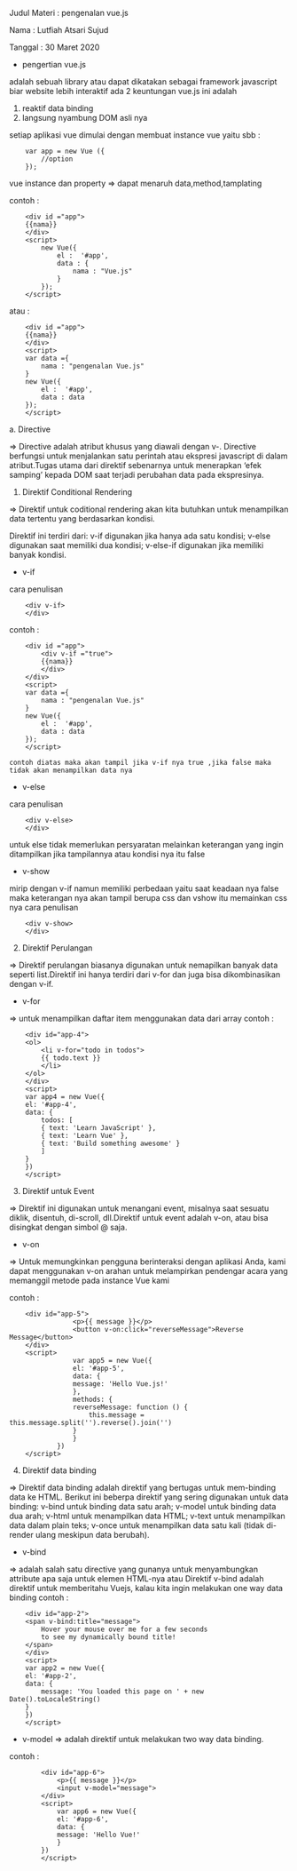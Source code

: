 Judul Materi : pengenalan vue.js

Nama : Lutfiah Atsari Sujud

Tanggal : 30 Maret 2020


- pengertian vue.js 

adalah sebuah library atau dapat dikatakan sebagai framework javascript biar website lebih interaktif
ada 2 keuntungan vue.js ini adalah 
1. reaktif data binding
2. langsung nyambung DOM asli nya

setiap aplikasi vue dimulai dengan membuat instance vue yaitu sbb :
        
        var app = new Vue ({
            //option
        });
               

vue instance dan property 
=> dapat menaruh data,method,tamplating

contoh :

        <div id ="app">
        {{nama}}
        </div>
        <script>
            new Vue({
                el :  '#app',
                data : {
                    nama : "Vue.js"
                }
            });
        </script>

atau :

        <div id ="app">
        {{nama}}
        </div>
        <script>
        var data ={
            nama : "pengenalan Vue.js"
        }
        new Vue({
            el :  '#app',
            data : data
        });
        </script>

a. Directive

=> Directive adalah atribut khusus yang diawali dengan v-. Directive berfungsi untuk menjalankan satu perintah atau ekspresi javascript di dalam atribut.Tugas utama dari direktif sebenarnya untuk menerapkan ‘efek samping’ kepada DOM saat terjadi perubahan data pada ekspresinya.

1. Direktif Conditional Rendering

=> Direktif untuk coditional rendering akan kita butuhkan untuk menampilkan data tertentu yang berdasarkan kondisi.

Direktif ini terdiri dari:
v-if digunakan jika hanya ada satu kondisi;
v-else digunakan saat memiliki dua kondisi;
v-else-if digunakan jika memiliki banyak kondisi.

- v-if

cara penulisan 

        <div v-if>
        </div>

contoh :

        <div id ="app">
            <div v-if ="true">
            {{nama}}
            </div>
        </div>
        <script>
        var data ={
            nama : "pengenalan Vue.js"
        }
        new Vue({
            el :  '#app',
            data : data
        });
        </script>

    contoh diatas maka akan tampil jika v-if nya true ,jika false maka tidak akan menampilkan data nya

- v-else

cara penulisan

        <div v-else>
        </div>

untuk else tidak memerlukan persyaratan melainkan keterangan yang ingin ditampilkan jika tampilannya atau kondisi nya itu false


- v-show

mirip dengan v-if namun memiliki perbedaan yaitu saat keadaan nya false maka keterangan nya akan tampil berupa css dan vshow itu memainkan css nya 
cara penulisan

        <div v-show>
        </div>

2. Direktif Perulangan

=> Direktif perulangan biasanya digunakan untuk nemapilkan banyak data seperti list.Direktif ini hanya terdiri dari v-for dan juga bisa dikombinasikan dengan v-if.

- v-for

=> untuk menampilkan daftar item menggunakan data dari array
contoh :

        <div id="app-4">
        <ol>
            <li v-for="todo in todos">
            {{ todo.text }}
            </li>
        </ol>
        </div>
        <script>
        var app4 = new Vue({
        el: '#app-4',
        data: {
            todos: [
            { text: 'Learn JavaScript' },
            { text: 'Learn Vue' },
            { text: 'Build something awesome' }
            ]
        }
        })
        </script>

3. Direktif untuk Event

=> Direktif ini digunakan untuk menangani event, misalnya saat sesuatu diklik, disentuh, di-scroll, dll.Direktif untuk event adalah v-on, atau bisa disingkat dengan simbol @ saja.

- v-on

=> Untuk memungkinkan pengguna berinteraksi dengan aplikasi Anda, kami dapat menggunakan v-on arahan untuk melampirkan pendengar acara yang memanggil metode pada instance Vue kami

contoh :

        <div id="app-5">
                    <p>{{ message }}</p>
                    <button v-on:click="reverseMessage">Reverse Message</button>
        </div>
        <script>
                    var app5 = new Vue({
                    el: '#app-5',
                    data: {
                    message: 'Hello Vue.js!'
                    },
                    methods: {
                    reverseMessage: function () {
                        this.message = this.message.split('').reverse().join('')
                    }
                    }
                })
        </script>
        


4. Direktif data binding

=> Direktif data binding adalah direktif yang bertugas untuk mem-binding data ke HTML. Berikut ini beberpa direktif yang sering digunakan untuk data binding:
 v-bind untuk binding data satu arah;
 v-model untuk binding data dua arah;
 v-html untuk menampilkan data HTML;
 v-text untuk menampilkan data dalam plain teks;
 v-once untuk menampilkan data satu kali (tidak di-render ulang meskipun data berubah).


- v-bind

=> adalah salah satu directive yang gunanya untuk menyambungkan attribute apa saja untuk elemen HTML-nya atau Direktif v-bind adalah direktif untuk memberitahu Vuejs, kalau kita ingin melakukan one way data binding
contoh :

        <div id="app-2">
        <span v-bind:title="message">
            Hover your mouse over me for a few seconds
            to see my dynamically bound title!
        </span>
        </div>
        <script>
        var app2 = new Vue({
        el: '#app-2',
        data: {
            message: 'You loaded this page on ' + new Date().toLocaleString()
        }
        })
        </script>

- v-model
=> adalah direktif untuk melakukan two way data binding.

contoh :

            <div id="app-6">
                <p>{{ message }}</p>
                <input v-model="message">
            </div>
            <script>
                var app6 = new Vue({
                el: '#app-6',
                data: {
                message: 'Hello Vue!'
                }
            })
            </script>